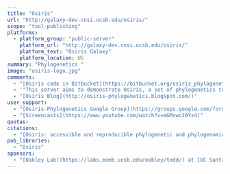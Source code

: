 ```yaml
---
title: "Osiris"
url: "http://galaxy-dev.cnsi.ucsb.edu/osiris/"
scope: "tool-publishing"
platforms:
  - platform_group: "public-server"
    platform_url: "http://galaxy-dev.cnsi.ucsb.edu/osiris/"
    platform_text: "Osiris Galaxy"
    platform_location: US
summary: "Phylogenetics "
image: "osiris-logo.jpg"
comments:
  - "[Osiris code in Bitbucket](https://bitbucket.org/osiris_phylogenetics)"
  - '"This server aims to demonstrate Osiris, a set of phylogenetics tools for the Galaxy Bioinformatics platform. Because it is only a demo, some computationally intensive tools are disabled. Other tools will be slow because this is a public, shared resource."'
  - "[Osiris Blog](http://osiris-phylogenetics.blogspot.com/)"
user_support:
  - "[Osiris-Phylogenetics Google Group](https://groups.google.com/forum/?hl=en&fromgroups#!forum/osiris-phylogenetics)"
  - "[Screencasts](https://www.youtube.com/watch?v=mGMxwc20Yx4)"
quotas:
citations:
  - "[Osiris: accessible and reproducible phylogenetic and phylogenomic analyses within the Galaxy workflow management system](http://www.biomedcentral.com/1471-2105/15/230/abstract), by Oakley, *et al.* in *[BMC Bioinformatics](http://www.biomedcentral.com/bmcbioinformatics/)* 2014, 15:230  doi:10.1186/1471-2105-15-230"
pub_libraries:
  - "Osiris"
sponsors:
  - "[Oakley Lab](https://labs.eemb.ucsb.edu/oakley/todd/) at [UC Santa Barbara](http://www.ucsb.edu/)"
---
```

